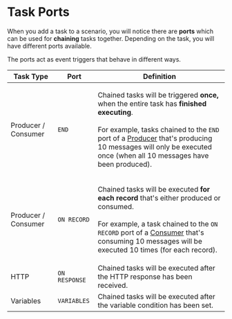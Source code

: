 # Task Ports

When you add a task to a scenario, you will notice there are **ports** which can be used for **chaining** tasks together. Depending on the task, you will have different ports available.

The ports act as event triggers that behave in different ways.&#x20;

| Task Type           | Port          | Definition                                                                                                                                                                                                                                                                                                                                                    |
| ------------------- | ------------- | ------------------------------------------------------------------------------------------------------------------------------------------------------------------------------------------------------------------------------------------------------------------------------------------------------------------------------------------------------------- |
| Producer / Consumer | `END`         | <p>Chained tasks will be triggered <strong>once,</strong> when the entire task <strong></strong> has <strong>finished executing</strong>.<br><br>For example, tasks chained to the <code>END</code> port of a <a href="producer-task.md">Producer</a> that's producing 10 messages will only be executed once (when all 10 messages have been produced). </p> |
| Producer / Consumer | `ON RECORD`   | <p>Chained tasks will be executed <strong>for each record</strong> that's either produced or consumed. <br><br>For example, a task chained to the <code>ON RECORD</code> port of a <a href="consumer-task.md">Consumer</a> that's consuming 10 messages will be executed 10 times (for each record).</p>                                                      |
| HTTP                | `ON RESPONSE` | Chained tasks will be executed after the HTTP response has been received.                                                                                                                                                                                                                                                                                     |
| Variables           | `VARIABLES`   | Chained tasks will be executed after the variable condition has been set.                                                                                                                                                                                                                                                                                     |

